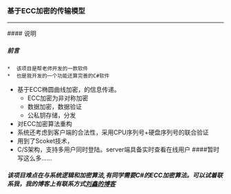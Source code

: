 ### 基于ECC加密的传输模型
<hr>
#### 说明

##### 前言
	*  该项目是帮老师开发的一款软件
	*  也是我开发的一个功能还算完善的C#软件
* 基于ECC椭圆曲线加密，的信息传递。
	* ECC加密为非对称加密
	* 数据加密，数据验证
	* 公私钥存储，分发
* 对ECC加密算法重构
* 系统还考虑到客户端的合法性，采用CPU序列号+硬盘序列号的联合验证
* 用到了Scoket技术，
* C/S架构，支持多用户同时登陆。server端具备实时查看在线用户
####暂时写这么多......
##### 该项目难点在与系统逻辑和加密算法,有同学需要C#的ECC加密算法。可以试着联系我，我的博客上有联系方式[刘鑫的博客](https://www.nyvary.cn '刘鑫的博客')